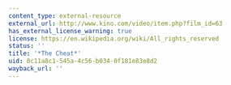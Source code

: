 ```yaml
---
content_type: external-resource
external_url: http://www.kino.com/video/item.php?film_id=63
has_external_license_warning: true
license: https://en.wikipedia.org/wiki/All_rights_reserved
status: ''
title: '*The Cheat*'
uid: 0c11a8c1-545a-4c56-b034-0f181e83e8d2
wayback_url: ''
---
```

